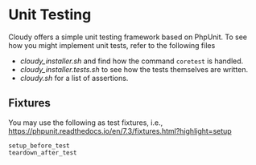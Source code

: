 # Unit Testing

Cloudy offers a simple unit testing framework based on PhpUnit.  To see how you might implement unit tests, refer to the following files

* _cloudy_installer.sh_ and find how the command `coretest` is handled.
* _cloudy_installer.tests.sh_ to see how the tests themselves are written.
* _cloudy.sh_ for a list of assertions.


## Fixtures

You may use the following as test fixtures, i.e., <https://phpunit.readthedocs.io/en/7.3/fixtures.html?highlight=setup>

    setup_before_test
    teardown_after_test
